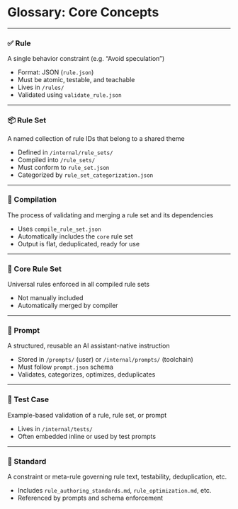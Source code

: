 # Glossary: Core Concepts

---

### ✅ Rule
A single behavior constraint (e.g. “Avoid speculation”)

- Format: JSON (`rule.json`)
- Must be atomic, testable, and teachable
- Lives in `/rules/`
- Validated using `validate_rule.json`

---

### 📦 Rule Set
A named collection of rule IDs that belong to a shared theme

- Defined in `/internal/rule_sets/`
- Compiled into `/rule_sets/`
- Must conform to `rule_set.json`
- Categorized by `rule_set_categorization.json`

---

### 🔄 Compilation
The process of validating and merging a rule set and its dependencies

- Uses `compile_rule_set.json`
- Automatically includes the `core` rule set
- Output is flat, deduplicated, ready for use

---

### 📜 Core Rule Set
Universal rules enforced in all compiled rule sets

- Not manually included
- Automatically merged by compiler

---

### 🧠 Prompt
A structured, reusable an AI assistant-native instruction

- Stored in `/prompts/` (user) or `/internal/prompts/` (toolchain)
- Must follow `prompt.json` schema
- Validates, categorizes, optimizes, deduplicates

---

### 🧪 Test Case
Example-based validation of a rule, rule set, or prompt

- Lives in `/internal/tests/`
- Often embedded inline or used by test prompts

---

### 🧰 Standard
A constraint or meta-rule governing rule text, testability, deduplication, etc.

- Includes `rule_authoring_standards.md`, `rule_optimization.md`, etc.
- Referenced by prompts and schema enforcement
